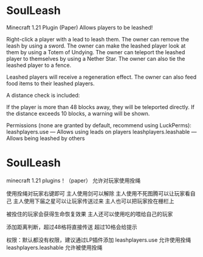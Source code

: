 # SoulLeash
Minecraft 1.21 Plugin (Paper)
Allows players to be leashed!

Right-click a player with a lead to leash them.
The owner can remove the leash by using a sword.
The owner can make the leashed player look at them by using a Totem of Undying.
The owner can teleport the leashed player to themselves by using a Nether Star.
The owner can also tie the leashed player to a fence.

Leashed players will receive a regeneration effect.
The owner can also feed food items to their leashed players.

A distance check is included:

If the player is more than 48 blocks away, they will be teleported directly.
If the distance exceeds 10 blocks, a warning will be shown.

Permissions (none are granted by default, recommend using LuckPerms):
leashplayers.use — Allows using leads on players
leashplayers.leashable — Allows being leashed by others

# SoulLeash
minecraft 1.21 plugins！（paper）
  允许对玩家使用拴绳

使用拴绳对玩家右键即可
主人使用剑可以解除
主人使用不死图腾可以让玩家看自己
主人使用下届之星可以让玩家传送过来
主人也可以把玩家拴在栅栏上

被拴住的玩家会获得生命恢复效果
主人还可以使用吃的喂给自己的玩家

添加距离判断，超过48格将直接传送
超过10格会给提示

权限：默认都没有权限，建议通过LP插件添加
  leashplayers.use 允许使用拴绳
  leashplayers.leashable 允许被使用拴绳
